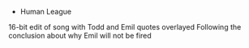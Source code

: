  - Human League

16-bit edit of song with Todd and Emil quotes overlayed
Following the conclusion about why Emil will not be fired